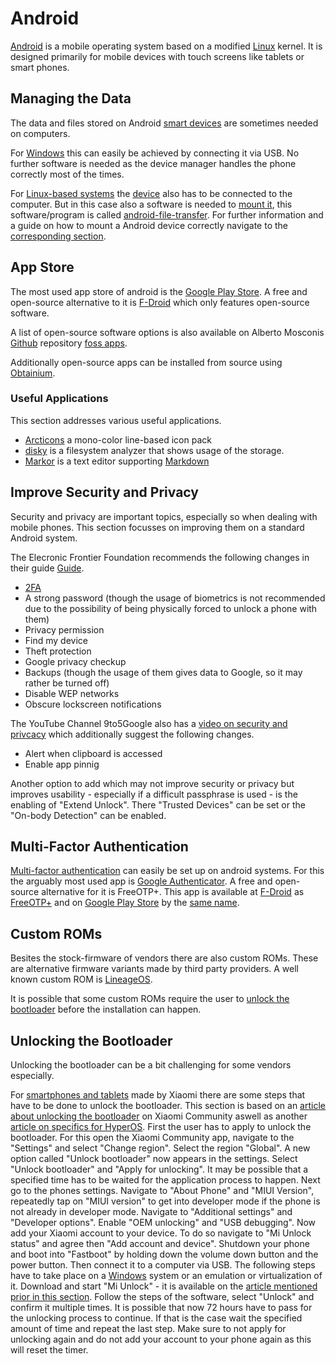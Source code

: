 # Android

[Android](https://www.android.com/) is a mobile operating system based on a modified
[Linux](/wiki/linux.md) kernel.
It is designed primarily for mobile devices with touch screens like tablets or smart phones.

## Managing the Data

The data and files stored on Android
[smart devices](/wiki/smart_devices.md#smartphones-and-tablet-computers) are sometimes needed on
computers.

For [Windows](/wiki/windows.md) this can easily be achieved by connecting it via USB.
No further software is needed as the device manager handles the phone correctly most of the times.

For [Linux-based systems](/wiki/linux.md) the
[device](/wiki/smart_devices.md#smartphones-and-tablet-computers) also has to be connected to the
computer.
But in this case also a software is needed to [mount it](/wiki/linux/disk-management.md#mounting),
this software/program is called [android-file-transfer](/wiki/linux/android-file-transfer.md).
For further information and a guide on how to mount a Android device correctly navigate to the
[corresponding section](/wiki/linux/android-file-transfer.md#mounting-and-unmounting-android-device).

## App Store

The most used app store of android is the [Google Play Store](https://play.google.com/).
A free and open-source alternative to it is [F-Droid](/wiki/android/f-droid.md) which only features
open-source software.

A list of open-source software options is also available on Alberto Mosconis
[Github](/wiki/git.md#server-with-web-interface) repository
[foss apps](https://github.com/albertomosconi/foss-apps/tree/main).

Additionally open-source apps can be installed from source using
[Obtainium](https://github.com/ImranR98/Obtainium).

### Useful Applications

This section addresses various useful applications.

- [Arcticons](https://github.com/Donnnno/Arcticons) a mono-color line-based icon pack
- [disky](https://github.com/newhinton/disky) is a filesystem analyzer that shows usage of the
  storage.
- [Markor](https://github.com/gsantner/markor) is a text editor supporting
  [Markdown](/wiki/markup_language.md)

## Improve Security and Privacy

Security and privacy are important topics, especially so when dealing with mobile phones.
This section focusses on improving them on a standard Android system.

The Elecronic Frontier Foundation recommends the following changes in their guide 
[Guide](https://ssd.eff.org/module/how-to-get-to-know-android-privacy-and-security-settings).

- [2FA](#multi-factor-authentication)
- A strong password (though the usage of biometrics is not recommended due to the possibility of
  being physically forced to unlock a phone with them)
- Privacy permission
- Find my device
- Theft protection
- Google privacy checkup
- Backups (though the usage of them gives data to Google, so it may rather be turned off)
- Disable WEP networks
- Obscure lockscreen notifications

The YouTube Channel 9to5Google also has a 
[video on security and privcacy](https://www.youtube.com/watch?v=eswIeNxSIqo) which additionally
suggest the following changes.

- Alert when clipboard is accessed
- Enable app pinnig

Another option to add which may not improve security or privacy but improves usability - especially
if a difficult passphrase is used - is the enabling of "Extend Unlock".
There "Trusted Devices" can be set or the "On-body Detection" can be enabled.

## Multi-Factor Authentication

[Multi-factor authentication](/wiki/multi-factor_authentication.md) can easily be set up on android
systems.
For this the arguably most used app is
[Google Authenticator](https://play.google.com/store/apps/details?id=com.google.android.apps.authenticator2&hl=de&gl=US).
A free and open-source alternative for it is FreeOTP+.
This app is available at [F-Droid](/wiki/android/f-droid.md) as
[FreeOTP+](https://f-droid.org/de/packages/org.liberty.android.freeotpplus/) and on
[Google Play Store](#app-store) by the
[same name](https://f-droid.org/de/packages/org.liberty.android.freeotpplus/).

## Custom ROMs

Besites the stock-firmware of vendors there are also custom ROMs.
These are alternative firmware variants made by third party providers.
A well known custom ROM is [LineageOS](/wiki/android/lineageos.md).

It is possible that some custom ROMs require the user to
[unlock the bootloader](#unlocking-the-bootloader) before the installation can happen.

## Unlocking the Bootloader

Unlocking the bootloader can be a bit challenging for some vendors especially.

For [smartphones and tablets](/wiki/smart_devices.md#smartphones-and-tablet-computers) made by
Xiaomi there are some steps that have to be done to unlock the bootloader.
This section is based on an
[article about unlocking the bootloader](https://new.c.mi.com/global/post/101245) on Xiaomi
Community aswell as another
[article on specifics for HyperOS](https://xiaomiui.net/how-unlock-bootloader-xiaomi-hyperos-53493/).
First the user has to apply to unlock the bootloader.
For this open the Xiaomi Community app, navigate to the "Settings" and select "Change region".
Select the region "Global".
A new option called "Unlock bootloader" now appears in the settings.
Select "Unlock bootloader" and "Apply for unlocking".
It may be possible that a specified time has to be waited for the application process to happen.
Next go to the phones settings.
Navigate to "About Phone" and "MIUI Version", repeatedly tap on "MIUI version" to get into
developer mode if the phone is not already in developer mode.
Navigate to "Additional settings" and "Developer options".
Enable "OEM unlocking" and "USB debugging".
Now add your Xiaomi account to your device.
To do so navigate to "Mi Unlock status" and agree then "Add account and device".
Shutdown your phone and boot into "Fastboot" by holding down the volume down button and the power
button.
Then connect it to a computer via USB.
The following steps have to take place on a [Windows](/wiki/windows.md) system or an emulation or
virtualization of it.
Download and start "Mi Unlock" - it is available on the
[article mentioned prior in this section](https://new.c.mi.com/global/post/101245).
Follow the steps of the software, select "Unlock" and confirm it multiple times.
It is possible that now 72 hours have to pass for the unlocking process to continue.
If that is the case wait the specified amount of time and repeat the last step.
Make sure to not apply for unlocking again and do not add your account to your phone again as this
will reset the timer.
